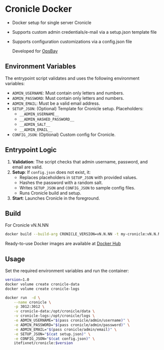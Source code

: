 # Cronicle Docker
- Docker setup for single server Cronicle
- Supports custom admin credentials/e-mail via a setup.json template file
- Supports configuration customizations via a config.json file

  Developed for [OpsBay](https://opsbay.com)


## Environment Variables

The entrypoint script validates and uses the following environment variables:

- `ADMIN_USERNAME`: Must contain only letters and numbers.
- `ADMIN_PASSWORD`: Must contain only letters and numbers.
- `ADMIN_EMAIL`: Must be a valid email address.
- `SETUP_JSON`: (Optional) Template for Cronicle setup. Placeholders:
  - `__ADMIN_USERNAME__`
  - `__ADMIN_HASHED_PASSWORD__`
  - `__ADMIN_SALT__`
  - `__ADMIN_EMAIL__`
- `CONFIG_JSON`: (Optional) Custom config for Cronicle.

## Entrypoint Logic

1. **Validation**: The script checks that admin username, password, and email are valid.
2. **Setup**: If `config.json` does not exist, it:
   - Replaces placeholders in `SETUP_JSON` with provided values.
   - Hashes the password with a random salt.
   - Writes `SETUP_JSON` and `CONFIG_JSON` to sample config files.
   - Runs Cronicle build and setup.
3. **Start**: Launches Cronicle in the foreground.

## Build

For Cronicle vN.N.NN

```bash
docker build --build-arg CRONICLE_VERSION=vN.N.NN -t my-cronicle:vN.N.NN .
```

Ready-to-use Docker images are available at [Docker Hub](https://hub.docker.com/repository/docker/itefixnet/cronicle)

## Usage

Set the required environment variables and run the container:

```bash
version=1.0
docker volume create cronicle-data
docker volume create cronicle-logs

docker run  -d \
    --name cronicle \
    -p 3012:3012 \
    -v cronicle-data:/opt/cronicle/data \
    -v cronicle-logs:/opt/cronicle/logs \
    -e ADMIN_USERNAME="$(pass cronicle/admin/username)" \
    -e ADMIN_PASSWORD="$(pass cronicle/admin/password)" \
    -e ADMIN_EMAIL="$(pass cronicle/admin/email)" \
    -e SETUP_JSON="$(cat setup.json)" \
    -e CONFIG_JSON="$(cat config.json)" \
    itefixnet/cronicle:$version
```
